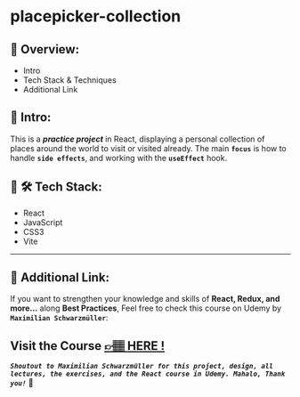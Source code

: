 # placepicker-collection

## 📣 Overview:

- Intro
- Tech Stack & Techniques
- Additional Link

## 🔎 Intro:

This is a **_practice project_** in React, displaying a personal collection of places around the world to visit or visited already.
The main **`focus`** is how to handle **`side effects`**, and working with the **`useEffect`** hook.

## 🧰 🛠️ Tech Stack:

- React
- JavaScript
- CSS3
- Vite

---

## 🔗 Additional Link:

If you want to strengthen your knowledge and skills of **React, Redux, and more...** along **Best Practices**, Feel free to check this course on Udemy by **`Maximilian Schwarzmüller`**:

## Visit the Course [&#128073;&#127997; **HERE !**](https://www.udemy.com/course/react-the-complete-guide-incl-redux/)

**_`Shoutout to Maximilian Schwarzmüller for this project, design, all lectures, the exercises, and the React course in Udemy. Mahalo, Thank you!`_** 🌺
